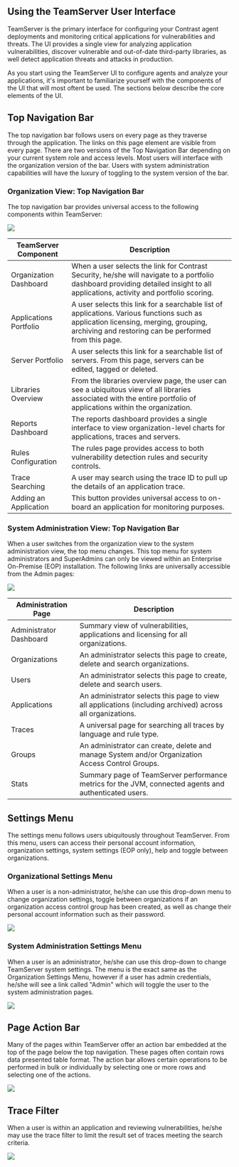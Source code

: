 <!--
title: "Using the TeamServer User Interface"
description: "General overview of the TeamServer UI"
tags: "TeamServer UI navigation"
-->

## Using the TeamServer User Interface
TeamServer is the primary interface for configuring your Contrast agent deployments and monitoring critical applications for vulnerabilities and threats. The UI provides a single view for analyzing application vulnerabilities, discover vulnerable and out-of-date third-party libraries, as well detect application threats and attacks in production.

As you start using the TeamServer UI to configure agents and analyze your applications, it's important to familiarize yourself with the components of the UI that will most oftent be used. The sections below describe the core elements of the UI.

## Top Navigation Bar
The top navigation bar follows users on every page as they traverse through the application. The links on this page element are visible from every page. There are two versions of the Top Navigation Bar depending on your current system role and access levels. Most users will interface with the organization version of the bar. Users with system administration capabilities will have the luxury of toggling to the system version of the bar.

### Organization View: Top Navigation Bar
The top navigation bar provides universal access to the following components within TeamServer:

<a href="assets/images/TopNav_Org.png" rel="lightbox" title="Top Navigation Bar for an Organization"><img class="thumbnail" src="assets/images/TopNav_Org.png"/></a>

| TeamServer Component   | Description                                                                                                                                                                                  |
|------------------------|----------------------------------------------------------------------------------------------------------------------------------------------------------------------------------------------|
| Organization Dashboard | When a user selects the link for Contrast Security, he/she will navigate to a portfolio dashboard providing detailed insight to all applications, activity and portfolio scoring.            |
| Applications Portfolio | A user selects this link for a searchable list of applications. Various functions such as application licensing, merging, grouping, archiving and restoring can be performed from this page. |
| Server Portfolio       | A user selects this link for a searchable list of servers. From this page, servers can be edited, tagged or deleted.                                                                         |
| Libraries Overview     | From the libraries overview page, the user can see a ubiquitous view of all libraries associated with the entire portfolio of applications within the organization.                          |
| Reports Dashboard      | The reports dashboard provides a single interface to view organization-level charts for applications, traces and servers.                                                                    |
| Rules Configuration    | The rules page provides access to both vulnerability detection rules and security controls.                                                                                                  |
| Trace Searching        | A user may search using the trace ID to pull up the details of an application trace.                                                                                                         |
| Adding an Application  | This button provides universal access to on-board an application for monitoring purposes.                                                                                                    |

### System Administration View: Top Navigation Bar
When a user switches from the organization view to the system administration view, the top menu changes. This top menu for system administrators and SuperAdmins can only be viewed within an Enterprise On-Premise (EOP) installation. The following links are universally accessible from the Admin pages:

<a href="assets/images/TopNav_Admin.png" rel="lightbox" title="Top Navigation Bar for an System Administrators"><img class="thumbnail" src="assets/images/TopNav_Admin.png"/></a>

| Administration Page     | Description                                                                                                |
|-------------------------|------------------------------------------------------------------------------------------------------------|
| Administrator Dashboard | Summary view of vulnerabilities, applications and licensing for all organizations.                         |
| Organizations           | An administrator selects this page to create, delete and search organizations.                             |
| Users                   | An administrator selects this page to create, delete and search users.                                     |
| Applications            | An administrator selects this page to view all applications (including archived) across all organizations. |
| Traces                  | A universal page for searching all traces by language and rule type.                                       |
| Groups                  | An administrator can create, delete and manage System and/or Organization Access Control Groups.           |
| Stats                   | Summary page of TeamServer performance metrics for the JVM, connected agents and authenticated users.      |


## Settings Menu
The settings menu follows users ubiquitously throughout TeamServer. From this menu, users can access their personal account information, organization settings, system settings (EOP only), help and toggle between organizations.

### Organizational Settings Menu
When a user is a non-administrator, he/she can use this drop-down menu to change organization settings, toggle between organizations if an organization access control group has been created, as well as change their personal account information such as their password.

<a href="assets/images/Settings_Org.png" rel="lightbox" title="Settings Navigation Bar for an Organization"><img class="thumbnail" src="assets/images/Settings_Org.png"/></a>

### System Administration Settings Menu
When a user is an administrator, he/she can use this drop-down to change TeamServer system settings. The menu is the exact same as the Organization Settings Menu, however if a user has admin credentials, he/she will see a link called "Admin" which will toggle the user to the system administration pages.

<a href="assets/images/Settings_Admin.png" rel="lightbox" title="Settings Navigation Bar for an System Administrator"><img class="thumbnail" src="assets/images/Settings_Admin.png"/></a>

## Page Action Bar
Many of the pages within TeamServer offer an action bar embedded at the top of the page below the top navigation. These pages often contain rows data presented table format. The action bar allows certain operations to be performed in bulk or individually by selecting one or more rows and selecting one of the actions.

<a href="assets/images/ActionBar_OrgApps.png" rel="lightbox" title="Example Action Bar"><img class="thumbnail" src="assets/images/ActionBar_OrgApps.png"/></a>

## Trace Filter 
When a user is within an application and reviewing vulnerabilities, he/she may use the trace filter to limit the result set of traces meeting the search criteria. 

<a href="assets/images/TraceFilter.png" rel="lightbox" title="Trace Filter Search"><img class="thumbnail" src="assets/images/TraceFilter.png"/></a>
